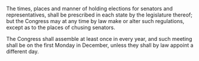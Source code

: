 The times, places and manner of holding elections for senators and representatives, shall be prescribed in each state by the legislature thereof; but the Congress may at any time by law make or alter such regulations, except as to the places of chusing senators.

The Congress shall assemble at least once in every year, and such meeting shall be on the first Monday in December, unless they shall by law appoint a different day.
